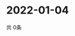 # 2022-01-04
  共 0条

  <!-- BEGIN -->
  <!-- 最后更新时间Tue Jan 04 2022 12:08:10 GMT+0000 (Coordinated Universal Time) -->
  
  <!-- END -->
  
  